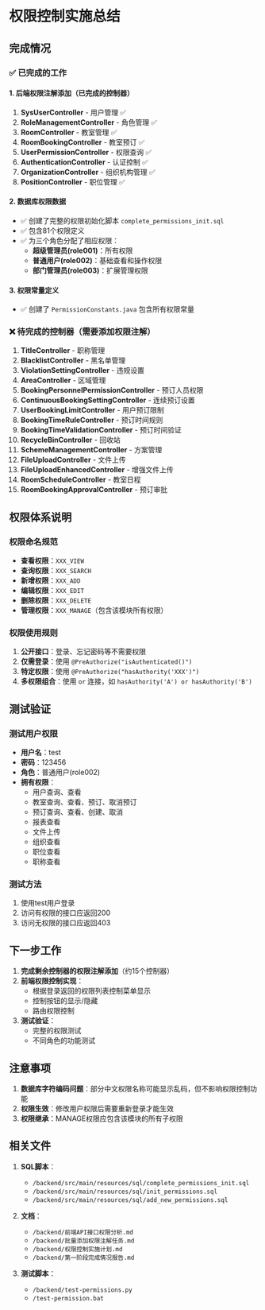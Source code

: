 # 权限控制实施总结

## 完成情况

### ✅ 已完成的工作

#### 1. 后端权限注解添加（已完成的控制器）
1. **SysUserController** - 用户管理 ✅
2. **RoleManagementController** - 角色管理 ✅
3. **RoomController** - 教室管理 ✅
4. **RoomBookingController** - 教室预订 ✅
5. **UserPermissionController** - 权限查询 ✅
6. **AuthenticationController** - 认证控制 ✅
7. **OrganizationController** - 组织机构管理 ✅
8. **PositionController** - 职位管理 ✅

#### 2. 数据库权限数据
- ✅ 创建了完整的权限初始化脚本 `complete_permissions_init.sql`
- ✅ 包含81个权限定义
- ✅ 为三个角色分配了相应权限：
  - **超级管理员(role001)**：所有权限
  - **普通用户(role002)**：基础查看和操作权限
  - **部门管理员(role003)**：扩展管理权限

#### 3. 权限常量定义
- ✅ 创建了 `PermissionConstants.java` 包含所有权限常量

### ❌ 待完成的控制器（需要添加权限注解）

1. **TitleController** - 职称管理
2. **BlacklistController** - 黑名单管理
3. **ViolationSettingController** - 违规设置
4. **AreaController** - 区域管理
5. **BookingPersonnelPermissionController** - 预订人员权限
6. **ContinuousBookingSettingController** - 连续预订设置
7. **UserBookingLimitController** - 用户预订限制
8. **BookingTimeRuleController** - 预订时间规则
9. **BookingTimeValidationController** - 预订时间验证
10. **RecycleBinController** - 回收站
11. **SchemeManagementController** - 方案管理
12. **FileUploadController** - 文件上传
13. **FileUploadEnhancedController** - 增强文件上传
14. **RoomScheduleController** - 教室日程
15. **RoomBookingApprovalController** - 预订审批

## 权限体系说明

### 权限命名规范
- **查看权限**：`XXX_VIEW`
- **查询权限**：`XXX_SEARCH`
- **新增权限**：`XXX_ADD`
- **编辑权限**：`XXX_EDIT`
- **删除权限**：`XXX_DELETE`
- **管理权限**：`XXX_MANAGE`（包含该模块所有权限）

### 权限使用规则
1. **公开接口**：登录、忘记密码等不需要权限
2. **仅需登录**：使用 `@PreAuthorize("isAuthenticated()")`
3. **特定权限**：使用 `@PreAuthorize("hasAuthority('XXX')")`
4. **多权限组合**：使用 `or` 连接，如 `hasAuthority('A') or hasAuthority('B')`

## 测试验证

### 测试用户权限
- **用户名**：test
- **密码**：123456
- **角色**：普通用户(role002)
- **拥有权限**：
  - 用户查询、查看
  - 教室查询、查看、预订、取消预订
  - 预订查询、查看、创建、取消
  - 报表查看
  - 文件上传
  - 组织查看
  - 职位查看
  - 职称查看

### 测试方法
1. 使用test用户登录
2. 访问有权限的接口应返回200
3. 访问无权限的接口应返回403

## 下一步工作

1. **完成剩余控制器的权限注解添加**（约15个控制器）
2. **前端权限控制实现**：
   - 根据登录返回的权限列表控制菜单显示
   - 控制按钮的显示/隐藏
   - 路由权限控制
3. **测试验证**：
   - 完整的权限测试
   - 不同角色的功能测试

## 注意事项

1. **数据库字符编码问题**：部分中文权限名称可能显示乱码，但不影响权限控制功能
2. **权限生效**：修改用户权限后需要重新登录才能生效
3. **权限继承**：MANAGE权限应包含该模块的所有子权限

## 相关文件

1. **SQL脚本**：
   - `/backend/src/main/resources/sql/complete_permissions_init.sql`
   - `/backend/src/main/resources/sql/init_permissions.sql`
   - `/backend/src/main/resources/sql/add_new_permissions.sql`

2. **文档**：
   - `/backend/前端API接口权限分析.md`
   - `/backend/批量添加权限注解任务.md`
   - `/backend/权限控制实施计划.md`
   - `/backend/第一阶段完成情况报告.md`

3. **测试脚本**：
   - `/backend/test-permissions.py`
   - `/test-permission.bat`